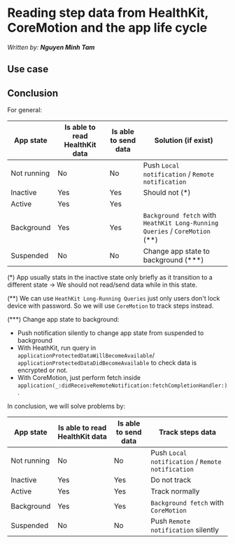 # Reading step data from HealthKit, CoreMotion and the app life cycle

_Written by: **Nguyen Minh Tam**_

## Use case



## Conclusion

For general:

| App state | Is able to read HealthKit data | Is able to send data | Solution (if exist) |
|---|---|---|---|
| Not running | No | No | Push `Local notification` / `Remote notification `|
| Inactive | Yes | Yes | Should not (*) |
| Active | Yes | Yes | |
| Background | Yes | Yes  | `Background fetch` with `HeathKit Long-Running Queries` / `CoreMotion` (**) |
| Suspended | No | No | Change app state to background (***) |

(*) App usually stats in the inactive state only briefly as it transition to a different state -> We should not read/send data while in this state.

(**) We can use `HeathKit Long-Running Queries` just only users don't lock device with password. So we will use `CoreMotion` to track steps instead.

(***) Change app state to background:

- Push notification silently to change app state from suspended to background
- With HeathKit, run query in `applicationProtectedDataWillBecomeAvailable`/ `applicationProtectedDataDidBecomeAvailable` to check data is encrypted or not.
- With CoreMotion, just perform fetch inside `application(_:didReceiveRemoteNotification:fetchCompletionHandler:)`.

In conclusion, we will solve problems by:

| App state | Is able to read HealthKit data | Is able to send data | Track steps data |
|---|---|---|---|
| Not running | No | No | Push `Local notification` / `Remote notification `|
| Inactive | Yes | Yes | Do not track |
| Active | Yes | Yes | Track normally |
| Background | Yes | Yes  | `Background fetch` with `CoreMotion` |
| Suspended | No | No | Push `Remote notification` silently |

